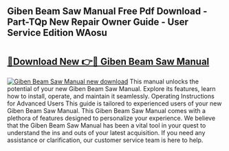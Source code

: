 ## Giben Beam Saw Manual Free Pdf Download - Part-TQp New Repair Owner Guide - User Service Edition WAosu

# <h2><a href="http://bc48774.oget.top/?id=Giben+Beam+Saw+Manual">🔗Download New 👉🔴 Giben Beam Saw Manual</a></h2>

[![Giben Beam Saw Manual new download](https://i.imgur.com/5g1atiW.png)](http://bc48774.oget.top/?id=Giben+Beam+Saw+Manual)
This manual unlocks the potential of your new Giben Beam Saw Manual. Explore its features, learn how to install, operate, and maintain it seamlessly. Operating Instructions for Advanced Users This guide is tailored to experienced users of your new Giben Beam Saw Manual. This Giben Beam Saw Manual comes with a plethora of features designed to personalize your experience. We believe that the Giben Beam Saw Manual has been a vital tool in your quest to understand the ins and outs of your latest acquisition. If you need any assistance or clarification, our customer service team is here to help.
